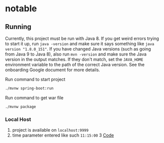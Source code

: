 # notable

## Running
Currently, this project must be run with Java 8. If you get weird errors trying to start it up, run `java -version`
and make sure it says something like `java version "1.8.0_151"`. If you have changed Java versions (such as going from Java 9 to Java 8), also run `mvn -version` and make sure the Java version in the output matches. If they don't match, set the `JAVA_HOME` environment variable to the path of the correct Java version. See the onboarding Google document for more details.


Run command to start project
```bash
./mvnw spring-boot:run
```

Run command to get war file
```bash
./mvnw package
```


### Local Host

1. project is available on `localhost:9999`
2. time parameter entered like such `11:15:00`
3 [Code](https://github.com/alexliinc/notable/tree/master/test/src/main/java/com/notable/test)


